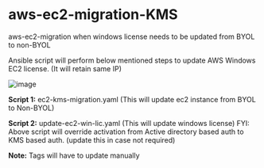# aws-ec2-migration-KMS
aws-ec2-migration when windows license needs to be updated from BYOL to non-BYOL

Ansible script will perform below mentioned steps to update AWS Windows EC2 license. (It will retain same IP)

![image](https://user-images.githubusercontent.com/29974760/126468696-af15cc40-d398-4a9e-96a6-66c88b9c44c8.png)


**Script 1:** ec2-kms-migration.yaml (This will update ec2 instance from BYOL to Non-BYOL)

**Script 2:** update-ec2-win-lic.yaml (This will update windows license)
FYI: Above script will override activation from Active directory based auth to KMS based auth. (update this in case not required)


**Note:** Tags will have to update manually
